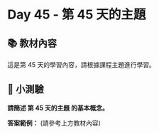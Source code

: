 # Day 45 - 第 45 天的主題

## 📚 教材內容

這是第 45 天的學習內容，請根據課程主題進行學習。

## 📝 小測驗

**請簡述 第 45 天的主題 的基本概念。**

**答案範例：** (請參考上方教材內容)
